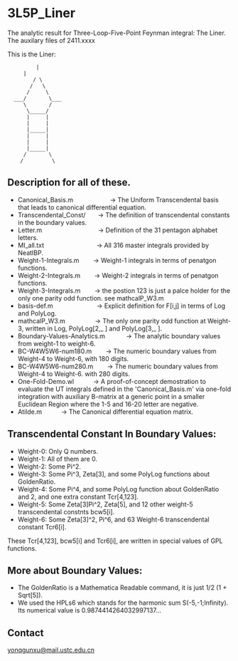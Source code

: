 # 3L5P_Liner
The analytic result for Three-Loop-Five-Point Feynman integral: The Liner.  The auxilary files of 2411.xxxx

This is the Liner:

	         |	
	 	 |
	        / \
	       /   \ 
	      /	    \
	  ___/       \___
	     \       /
	      \_____/
	      |     |
	      |     |
	      |_____|
	      |     |
	      |     |
	      |_____|
	     /	     \
	    /         \


## Description for all of these.  
*   Canonical_Basis.m 	&nbsp;&nbsp;&nbsp;&nbsp;&nbsp;&nbsp;&nbsp;&nbsp;&nbsp;&nbsp;&nbsp;&nbsp;&nbsp;&nbsp;&nbsp;&nbsp;&nbsp;&nbsp;&nbsp;	&rarr; The Uniform Transcendental basis that leads to canonical differential equation. 
*   Transcendental_Const/ &nbsp;&nbsp;&nbsp;&nbsp;&nbsp;  &rarr; The definition of transcendental constants in the boundary values. 
*   Letter.m		&nbsp;&nbsp;&nbsp;&nbsp;&nbsp;&nbsp;&nbsp;&nbsp;&nbsp;&nbsp;&nbsp;&nbsp;&nbsp;&nbsp;&nbsp;&nbsp;&nbsp;&nbsp;&nbsp;&nbsp;&nbsp;&nbsp;&nbsp;&nbsp;&nbsp;&nbsp;&nbsp;&nbsp;&nbsp;&nbsp;	&rarr; Definition of the 31 pentagon alphabet letters. 
*   MI_all.txt		&nbsp;&nbsp;&nbsp;&nbsp;&nbsp;&nbsp;&nbsp;&nbsp;&nbsp;&nbsp;&nbsp;&nbsp;&nbsp;&nbsp;&nbsp;&nbsp;&nbsp;&nbsp;&nbsp;&nbsp;&nbsp;&nbsp;&nbsp;&nbsp;&nbsp;&nbsp;&nbsp;&nbsp;	&rarr; All 316 master integrals provided by NeatIBP. 
*   Weight-1-Integrals.m &nbsp;&nbsp;&nbsp;&nbsp;&nbsp;&nbsp;	&rarr; Weight-1 integrals in terms of penatgon functions.
*   Weight-2-Integrals.m &nbsp;&nbsp;&nbsp;&nbsp;&nbsp;&nbsp;	&rarr; Weight-2 integrals in terms of penatgon functions.
*   Weight-3-Integrals.m &nbsp;&nbsp;&nbsp;&nbsp;&nbsp;&nbsp;	&rarr; the postion 123 is just a palce holder for the only one parity odd function. see mathcalP_W3.m
*   basis-def.m	&nbsp;&nbsp;&nbsp;&nbsp;&nbsp;&nbsp;&nbsp;&nbsp;&nbsp;&nbsp;&nbsp;&nbsp;&nbsp;&nbsp;&nbsp;&nbsp;&nbsp;&nbsp;&nbsp;&nbsp;&nbsp;&nbsp;&nbsp;		&rarr; Explicit definition for F[i,j] in terms of Log and PolyLog.
*   mathcalP_W3.m &nbsp;&nbsp;&nbsp;&nbsp;&nbsp;&nbsp;&nbsp;&nbsp;&nbsp;&nbsp;&nbsp;&nbsp;&nbsp;&nbsp;&nbsp;		&rarr; The only one parity odd function at Weight-3, written in Log, PolyLog[2,_ ] and  PolyLog[3,_ ]. 
*   Boundary-Values-Analytics.m &nbsp;&nbsp;&nbsp;&nbsp;&nbsp;&nbsp;&nbsp;&nbsp;&nbsp;&nbsp;		&rarr; The analytic boundary values from weight-1 to weight-6.
*   BC-W4W5W6-num180.m &nbsp;&nbsp;&nbsp;&nbsp;&nbsp;&nbsp;   &rarr; The numeric boundary values from Weight-4 to Weight-6, with 180 digits.
*   BC-W4W5W6-num280.m &nbsp;&nbsp;&nbsp;&nbsp;&nbsp;&nbsp;   &rarr; The numeric boundary values from Weight-4 to Weight-6. with 280 digits.
*   One-Fold-Demo.wl &nbsp;&nbsp;&nbsp;&nbsp;&nbsp;&nbsp;&nbsp;&nbsp;&nbsp;   &rarr; A proof-of-concept demostration to evaluate the UT integrals defined in the 'Canonical_Basis.m' via one-fold integration with auxiliary B-matrix at a generic point in a smaller Euclidean Region where the 1-5 and 16-20 letter are negative.
*   Atilde.m &nbsp;&nbsp;&nbsp;&nbsp;&nbsp;&nbsp;&nbsp;&nbsp;&nbsp;   &rarr; The Canonical differential equation matrix. 

## Transcendental Constant In Boundary Values: 
*   Weight-0: Only Q numbers.
*   Weight-1: All of them are 0.
*   Weight-2: Some Pi^2. 
*   Weight-3: Some Pi^3, Zeta[3], and some PolyLog functions about GoldenRatio. 
*   Weight-4: Some Pi^4, and some PolyLog function about GoldenRatio and 2, and one extra constant Tcr[4,123].
*   Weight-5: Some Zeta[3]Pi^2, Zeta[5], and 12 other weight-5 transcendental constnts bcw5[i]. 
*   Weight-6: Some Zeta[3]^2, Pi^6, and 63 Weight-6 transcendental constant Tcr6[i]. 

These Tcr[4,123], bcw5[i] and Tcr6[i], are written in special values of GPL functions.

## More about Boundary Values: 
*   The GoldenRatio is a Mathematica Readable command, it is just 1/2 (1 + Sqrt[5]). 
*   We used the HPLs6 which stands for the harmonic sum S(-5,-1;Infinity). Its numerical value is 0.9874414264032997137...


## Contact
[yonqgunxu@mail.ustc.edu.cn](yonqgunxu@mail.ustc.edu.cn)




